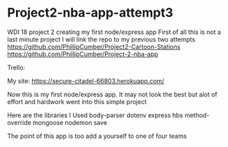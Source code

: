 # Project2-nba-app-attempt3
WDI 18 project 2 creating my first node/express app
First of all this is not a last minute project I will link the repo to my previous two attempts
https://github.com/PhillipCumber/Project2-Cartoon-Stations
https://github.com/PhillipCumber/Project-2-nba-app

Trello:

My site: https://secure-citadel-66803.herokuapp.com/

Now this is my first node/express app. It may not look the best but alot of effort and hardwork went into this simple project

Here are the libraries I Used
    body-parser
    dotenv
    express
    hbs
    method-override
    mongoose
    nodemon
    save

The point of this app is too add a yourself to one of four teams